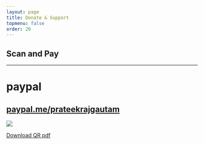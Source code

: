 ```yaml
---
layout: page
title: Donate & Support
topmenu: false
order: 20
---
```

## Scan and Pay
---
<div class="container-fluid col-sm-12 col-lg-12 col-md-12">     

<div class="razorpay-embed-btn" data-url="https://pages.razorpay.com/pl_FMMA2O4vKlwweu/view" data-text="Pay Now" data-color="#528FF0" data-size="large">

<div>
<h1>paypal</h1>
<a href="https://paypal.me/prateekrajgautam"><h2>paypal.me/prateekrajgautam</h2></a>

</div>

<div>
<form><script src="https://cdn.razorpay.com/static/widget/payment-button.js" data-payment_button_id="pl_FMMPeiAvuedjUH" data-button_text="Pay Now" data-button_theme="rzp-dark-standard"> </script> </form>
</div>

<div>
<img style="max-width:800px;" src="{{site.url}}{{site.baseurl}}/assets/QR/mGeek.in-Q41275752.png">   

</div>


[Download QR pdf]({{site.url}}{{site.baseurl}}/assets/QR/mGeek.in-Q41275752.pdf)
</div>